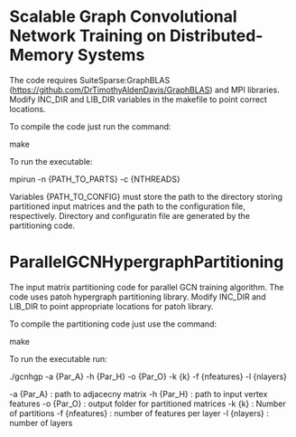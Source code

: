 
# Scalable Graph Convolutional Network Training on Distributed-Memory Systems

The code requires SuiteSparse:GraphBLAS (https://github.com/DrTimothyAldenDavis/GraphBLAS) and MPI libraries. Modify INC_DIR and LIB_DIR variables in the makefile to point correct locations.

To compile the code just run the command:

make

To run the executable:

mpirun -n {PATH_TO_PARTS} -c {NTHREADS}

Variables {PATH_TO_CONFIG} must store the path to the directory storing partitioned input matrices and the path to the configuration file, respectively. Directory and configuratin file are generated by the partitioning code.


# ParallelGCNHypergraphPartitioning 

The input matrix partitioning code for parallel GCN training algorithm. The code uses patoh hypergraph partitioning library.
Modify INC_DIR and LIB_DIR to point appropriate locations for patoh library.

To compile the partitioning code just use the command:

make

To run the executable run:

./gcnhgp -a {Par_A} -h {Par_H} -o {Par_O} -k {k} -f {nfeatures} -l {nlayers}

-a {Par_A} : path to adjacecny matrix
-h {Par_H} : path to input vertex features
-o {Par_O} : output folder for partitioned matrices
-k {k} : Number of partitions
-f {nfeatures} : number of features per layer
-l {nlayers} : number of layers
